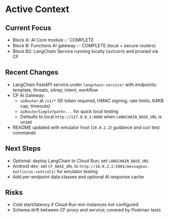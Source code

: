 # Active Context

## Current Focus
- Block A: AI Core module ✅ COMPLETE
- Block B: Functions AI gateway ✅ COMPLETE (local + secure routers)
- Block B2: LangChain Service running locally (uvicorn) and proxied via CF

## Recent Changes
- LangChain FastAPI service under `langchain-service/` with endpoints: template, threats, sitrep, intent, workflow
- CF AI Gateway:
  - `aiRouter` at `/v1/*` (ID token required, HMAC signing, rate limits, 64KB cap, timeouts)
  - `aiRouterSimple?path=...` for quick local testing
  - Defaults to local `http://127.0.0.1:8000` when `LANGCHAIN_BASE_URL` is unset
- README updated with emulator host (`10.0.2.2`) guidance and curl test commands

## Next Steps
- Optional: deploy LangChain to Cloud Run; set `LANGCHAIN_BASE_URL`
- Android dev: set `CF_BASE_URL` to `http://10.0.2.2:5001/messageai-kotlin/us-central1/` for emulator testing
- Add per-endpoint data classes and optional AI response cache

## Risks
- Cold start/latency if Cloud Run min instances not configured
- Schema drift between CF proxy and service; covered by Postman tests

